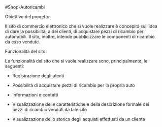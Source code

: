 #Shop-Autoricambi

Obiettivo del progetto:

Il sito di commercio elettronico che si vuole realizzare è concepito sull’idea di dare la possibilità, a dei clienti, di acquistare pezzi di ricambio per automobili. Il sito, inoltre, intende pubblicizzare le componenti di ricambio da esso vendute.


Funzionalità del sito:

Le funzionalità del sito che si vuole realizzare sono, principalmente, le seguenti:

- Registrazione degli utenti

- Possibilità di acquistare pezzi di ricambio per la propria auto

- Informazioni e contatti

- Visualizzazione delle caratteristiche e della descrizione formale dei
   pezzi di ricambio venduti da tale sito

- Visualizzazione dello storico degli acquisti effettuati da un cliente
